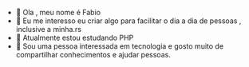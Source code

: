 - 👋 Ola , meu nome é Fabio
- 👀 Eu me interesso eu criar algo para facilitar o dia a dia de pessoas , inclusive a minha.rs
- 🌱 Atualmente estou estudando PHP
- 💞️ Sou uma pessoa interessada em tecnologia e gosto muito de compartilhar conhecimentos e ajudar pessoas.


<!---
fabioprogramador/fabioprogramador is a ✨ special ✨ repository because its `README.md` (this file) appears on your GitHub profile.
You can click the Preview link to take a look at your changes.
--->
